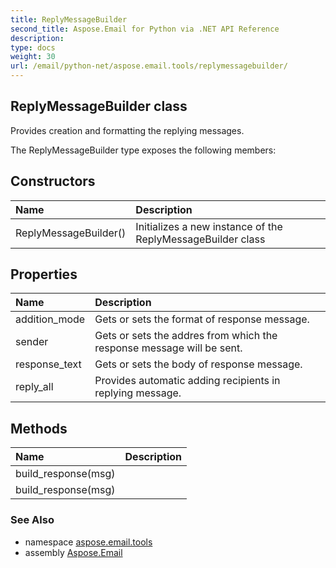 ```yaml
---
title: ReplyMessageBuilder
second_title: Aspose.Email for Python via .NET API Reference
description: 
type: docs
weight: 30
url: /email/python-net/aspose.email.tools/replymessagebuilder/
---
```


## ReplyMessageBuilder class

Provides creation and formatting the replying messages.

The ReplyMessageBuilder type exposes the following members:
## Constructors
| Name | Description |
| :- | :- |
|ReplyMessageBuilder()|Initializes a new instance of the ReplyMessageBuilder class|
## Properties
| Name | Description |
| :- | :- |
|addition_mode|Gets or sets the format of response message.|
|sender|Gets or sets the addres from which the response message will be sent.|
|response_text|Gets or sets the body of response message.|
|reply_all|Provides automatic adding recipients in replying message.|
## Methods
| Name | Description |
| :- | :- |
|build_response(msg)|  |
|build_response(msg)|  |

### See Also

* namespace [aspose.email.tools](/email/python-net/aspose.email.tools/)
* assembly [Aspose.Email](/slides/python-net/)

